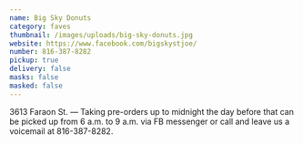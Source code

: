 ```yaml
---
name: Big Sky Donuts
category: faves
thumbnail: /images/uploads/big-sky-donuts.jpg
website: https://www.facebook.com/bigskystjoe/
number: 816-387-8282
pickup: true
delivery: false
masks: false
masked: false
---
```

3613 Faraon St. — Taking pre-orders up to midnight the day before that can be picked up from 6 a.m. to 9 a.m. via FB messenger or call and leave us a voicemail at 816-387-8282.